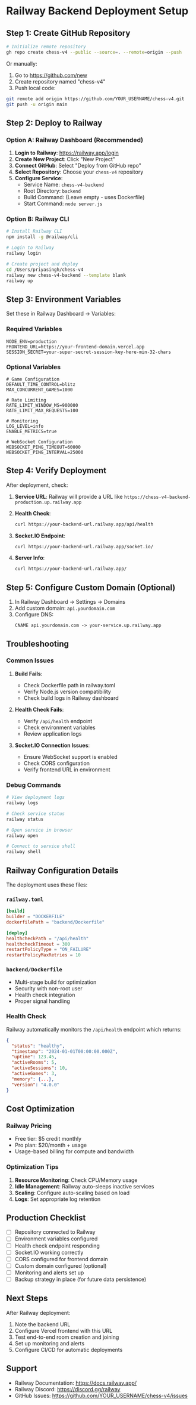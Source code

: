 # Railway Backend Deployment Setup

## Step 1: Create GitHub Repository

```bash
# Initialize remote repository
gh repo create chess-v4 --public --source=. --remote=origin --push
```

Or manually:
1. Go to https://github.com/new
2. Create repository named "chess-v4"
3. Push local code:

```bash
git remote add origin https://github.com/YOUR_USERNAME/chess-v4.git
git push -u origin main
```

## Step 2: Deploy to Railway

### Option A: Railway Dashboard (Recommended)

1. **Login to Railway**: https://railway.app/login
2. **Create New Project**: Click "New Project"
3. **Connect GitHub**: Select "Deploy from GitHub repo"
4. **Select Repository**: Choose your `chess-v4` repository
5. **Configure Service**:
   - Service Name: `chess-v4-backend`
   - Root Directory: `backend`
   - Build Command: (Leave empty - uses Dockerfile)
   - Start Command: `node server.js`

### Option B: Railway CLI

```bash
# Install Railway CLI
npm install -g @railway/cli

# Login to Railway
railway login

# Create project and deploy
cd /Users/priyasingh/chess-v4
railway new chess-v4-backend --template blank
railway up
```

## Step 3: Environment Variables

Set these in Railway Dashboard → Variables:

### Required Variables
```env
NODE_ENV=production
FRONTEND_URL=https://your-frontend-domain.vercel.app
SESSION_SECRET=your-super-secret-session-key-here-min-32-chars
```

### Optional Variables
```env
# Game Configuration
DEFAULT_TIME_CONTROL=blitz
MAX_CONCURRENT_GAMES=1000

# Rate Limiting
RATE_LIMIT_WINDOW_MS=900000
RATE_LIMIT_MAX_REQUESTS=100

# Monitoring
LOG_LEVEL=info
ENABLE_METRICS=true

# WebSocket Configuration
WEBSOCKET_PING_TIMEOUT=60000
WEBSOCKET_PING_INTERVAL=25000
```

## Step 4: Verify Deployment

After deployment, check:

1. **Service URL**: Railway will provide a URL like `https://chess-v4-backend-production.up.railway.app`

2. **Health Check**:
   ```bash
   curl https://your-backend-url.railway.app/api/health
   ```

3. **Socket.IO Endpoint**:
   ```bash
   curl https://your-backend-url.railway.app/socket.io/
   ```

4. **Server Info**:
   ```bash
   curl https://your-backend-url.railway.app/
   ```

## Step 5: Configure Custom Domain (Optional)

1. In Railway Dashboard → Settings → Domains
2. Add custom domain: `api.yourdomain.com`
3. Configure DNS:
   ```
   CNAME api.yourdomain.com -> your-service.up.railway.app
   ```

## Troubleshooting

### Common Issues

1. **Build Fails**:
   - Check Dockerfile path in railway.toml
   - Verify Node.js version compatibility
   - Check build logs in Railway dashboard

2. **Health Check Fails**:
   - Verify `/api/health` endpoint
   - Check environment variables
   - Review application logs

3. **Socket.IO Connection Issues**:
   - Ensure WebSocket support is enabled
   - Check CORS configuration
   - Verify frontend URL in environment

### Debug Commands

```bash
# View deployment logs
railway logs

# Check service status
railway status

# Open service in browser
railway open

# Connect to service shell
railway shell
```

## Railway Configuration Details

The deployment uses these files:

### `railway.toml`
```toml
[build]
builder = "DOCKERFILE"
dockerfilePath = "backend/Dockerfile"

[deploy]
healthcheckPath = "/api/health"
healthcheckTimeout = 300
restartPolicyType = "ON_FAILURE"
restartPolicyMaxRetries = 10
```

### `backend/Dockerfile`
- Multi-stage build for optimization
- Security with non-root user
- Health check integration
- Proper signal handling

### Health Check
Railway automatically monitors the `/api/health` endpoint which returns:
```json
{
  "status": "healthy",
  "timestamp": "2024-01-01T00:00:00.000Z",
  "uptime": 123.45,
  "activeRooms": 5,
  "activeSessions": 10,
  "activeGames": 3,
  "memory": {...},
  "version": "4.0.0"
}
```

## Cost Optimization

### Railway Pricing
- Free tier: $5 credit monthly
- Pro plan: $20/month + usage
- Usage-based billing for compute and bandwidth

### Optimization Tips
1. **Resource Monitoring**: Check CPU/Memory usage
2. **Idle Management**: Railway auto-sleeps inactive services
3. **Scaling**: Configure auto-scaling based on load
4. **Logs**: Set appropriate log retention

## Production Checklist

- [ ] Repository connected to Railway
- [ ] Environment variables configured
- [ ] Health check endpoint responding
- [ ] Socket.IO working correctly
- [ ] CORS configured for frontend domain
- [ ] Custom domain configured (optional)
- [ ] Monitoring and alerts set up
- [ ] Backup strategy in place (for future data persistence)

## Next Steps

After Railway deployment:
1. Note the backend URL
2. Configure Vercel frontend with this URL
3. Test end-to-end room creation and joining
4. Set up monitoring and alerts
5. Configure CI/CD for automatic deployments

## Support

- Railway Documentation: https://docs.railway.app/
- Railway Discord: https://discord.gg/railway
- GitHub Issues: https://github.com/YOUR_USERNAME/chess-v4/issues